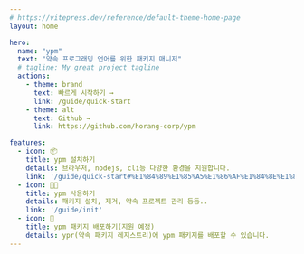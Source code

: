```yaml
---
# https://vitepress.dev/reference/default-theme-home-page
layout: home

hero:
  name: "ypm"
  text: "약속 프로그래밍 언어를 위한 패키지 매니저"
  # tagline: My great project tagline
  actions:
    - theme: brand
      text: 빠르게 시작하기 →
      link: /guide/quick-start
    - theme: alt
      text: Github →
      link: https://github.com/horang-corp/ypm

features:
  - icon: 📦
    title: ypm 설치하기
    details: 브라우저, nodejs, cli등 다양한 환경을 지원합니다.
    link: '/guide/quick-start#%E1%84%89%E1%85%A5%E1%86%AF%E1%84%8E%E1%85%B5%E1%84%92%E1%85%A1%E1%84%80%E1%85%B5'
  - icon: 🧑‍💻
    title: ypm 사용하기
    details: 패키지 설치, 제거, 약속 프로젝트 관리 등등..
    link: '/guide/init'
  - icon: 🚀
    title: ypm 패키지 배포하기(지원 예정)
    details: ypr(약속 패키지 레지스트리)에 ypm 패키지를 배포할 수 있습니다.
---
```


